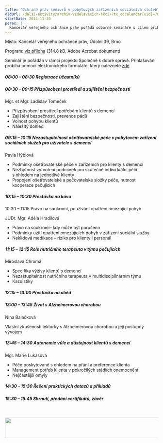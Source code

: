 ```yaml
---
title: "Ochrana práv seniorů v pobytových zařízeních sociálních služeb"
oldUrl: /dalsi-aktivity/archiv-vzdelavacich-akci/?tx_odcalendar[uid]=70&cHash=f60567fa0494c2c384e025194292fcca
startDate: 2014-11-20
perex: |
  Kancelář veřejného ochránce práv pořádá odborné semináře s cílem přiblížit účastníkům, zejména pracovníkům v sociálních službách, specifické problémy osob s demencí a z nich plynoucí požadavky na poskytovanou péči. Akce má charakter dalšího vzdělávání sociálního pracovníka a pracovníka v sociálních službách ve smyslu § 111 odst. 2 písm. e), respektive § 116 odst. 9 zákona č. 108/2006 Sb., o sociálních službách, ve znění pozdějších předpisů.
---
```


<p>Místo: Kancelář veřejného ochránce práv, Údolní 39, Brno</p>
<p>Program: <a href="/uploads-import/Konference/Konference_2014/Ochrana-prav-senioru_program.pdf" target="_blank">viz příloha</a> (314.8 kB, Adobe Acrobat dokument)</p>
<p>Seminář je pořádán v rámci projektu Společně k dobré správě. Přihlašování probíhá pomocí elektronického formuláře, který naleznete <a href="no_cache/spolecne-k-dobre-sprave/konference-seminare-a-kulate-stoly/">zde</a></p><h5>08:00 – 08:30 Registrace účastníků </h5><h5>08:30 – 09:15 Přizpůsobení prostředí a zajištění bezpečnosti </h5><p>Mgr. et Mgr. Ladislav Tomeček </p><ul><li>Přizpůsobení prostředí potřebám klientů s demencí</li><li>Zajištění bezpečnosti, prevence pádů</li><li>Volnost pohybu klientů</li><li>Náležitý dohled </li></ul><h5>09:15 – 10:15 Nezastupitelnost ošetřovatelské péče v pobytovém zařízení sociálních služeb pro uživatele s demencí </h5><p>Pavla Hýblová </p><ul><li>Podmínky ošetřovatelské péče v zařízeních pro klienty s demencí</li><li>Nezbytnost vytvoření podmínek pro skutečně individuální péči s ohledem na jednotlivé klienty</li><li>Propojení ošetřovatelské a pečovatelské složky péče, nutnost kooperace pečujících  </li></ul><h5>10:15 – 10:30 Přestávka na kávu </h5><p>10:30 – 11:15 Právo na soukromí, používání opatření omezující pohyb </p>
<p>JUDr. Mgr. Adéla Hradilová </p><ul><li>Právo na soukromí– kdy může být porušeno </li><li>Podmínky užití opatření omezujících pohyb v zařízení sociální služby </li><li>Neklidová medikace – riziko pro klienty i personál </li></ul><h5>11:15 – 12:15 Role nutričního terapeuta v týmu pečujících </h5><p>Miroslava Chromá </p><ul><li>Specifika výživy klientů s demencí</li><li>Nezastupitelnost nutričního terapeuta v multidisciplinárním týmu </li><li>Kazuistiky </li></ul><h5>12:15 – 13:00 Přestávka na oběd </h5><h5>13:00 – 13:45 Život s Alzheimerovou chorobou </h5><p>Nina Baláčková </p>
<p>Vlastní zkušenosti lektorky s Alzheimerovou chorobou a její postupný vývojem </p><h5>13:45 – 14:30 Autonomie vůle a důstojnost klientů s demencí </h5><p>Mgr. Marie Lukasová </p><ul><li>Péče poskytované s ohledem na přání a preference klienta </li><li>Management potřeb klienta v pokročilých stádiích onemocnění</li><li>Nejčastější omyly </li></ul><h5>14:30 – 15:30 Řešení praktických dotazů a příkladů </h5><h5>15:30 – 15:45 Shrnutí, předání certifikátů, závěr </h5><p> </p>
<p><img src="https://www.ochrance.cz/uploads/RTEmagicC_esf_eu_07.jpg.jpg" height="67" width="622" alt="" /></p>
